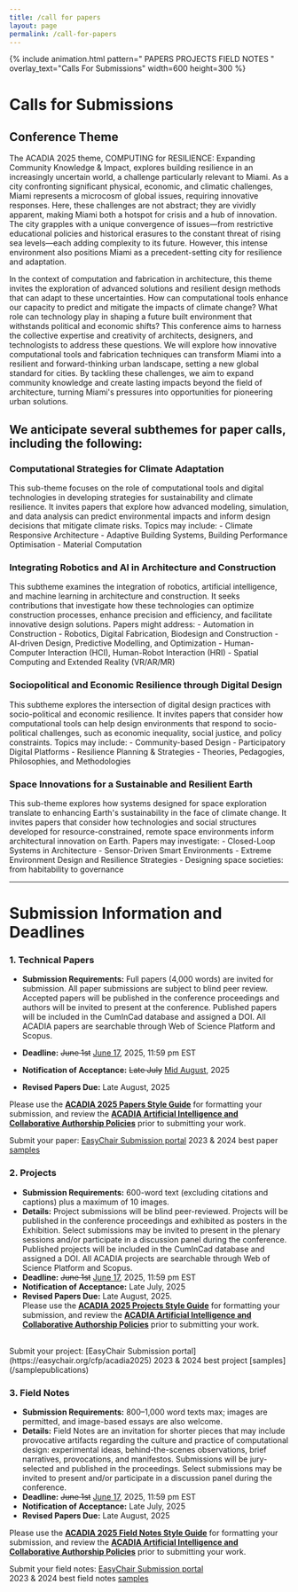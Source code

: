 ```yaml
---
title: /call for papers
layout: page
permalink: /call-for-papers
---
```

{% include animation.html pattern="  PAPERS PROJECTS FIELD NOTES  " overlay_text="Calls For Submissions" width=600 height=300 %}
# Calls for Submissions

## Conference Theme

The ACADIA 2025 theme, COMPUTING for RESILIENCE: Expanding Community Knowledge & Impact, explores building resilience in an increasingly uncertain world, a challenge particularly relevant to Miami. As a city confronting significant physical, economic, and climatic challenges, Miami represents a microcosm of global issues, requiring innovative responses. Here, these challenges are not abstract; they are vividly apparent, making Miami both a hotspot for crisis and a hub of innovation. The city grapples with a unique convergence of issues—from restrictive educational policies and historical erasures to the constant threat of rising sea levels—each adding complexity to its future. However, this intense environment also positions Miami as a precedent-setting city for resilience and adaptation.

In the context of computation and fabrication in architecture, this theme invites the exploration of advanced solutions and resilient design methods that can adapt to these uncertainties. How can computational tools enhance our capacity to predict and mitigate the impacts of climate change? What role can technology play in shaping a future built environment that withstands political and economic shifts? This conference aims to harness the collective expertise and creativity of architects, designers, and technologists to address these questions. We will explore how innovative computational tools and fabrication techniques can transform Miami into a resilient and forward-thinking urban landscape, setting a new global standard for cities. By tackling these challenges, we aim to expand community knowledge and create lasting impacts beyond the field of architecture, turning Miami's pressures into opportunities for pioneering urban solutions.

## We anticipate several subthemes for paper calls, including the following:

### Computational Strategies for Climate Adaptation
This sub-theme focuses on the role of computational tools and digital technologies in developing strategies for sustainability and climate resilience. It invites papers that explore how advanced modeling, simulation, and data analysis can predict environmental impacts and inform design decisions that mitigate climate risks. Topics may include:
    - Climate Responsive Architecture
    - Adaptive Building Systems, Building Performance Optimisation
    - Material Computation


### Integrating Robotics and AI in Architecture and Construction
This subtheme examines the integration of robotics, artificial intelligence, and machine learning in architecture and construction. It seeks contributions that investigate how these technologies can optimize construction processes, enhance precision and efficiency, and facilitate innovative design solutions. Papers might address:
    - Automation in Construction
    - Robotics, Digital Fabrication, Biodesign and Construction
    - AI-driven Design, Predictive Modelling, and Optimization
    - Human-Computer Interaction (HCI), Human-Robot Interaction (HRI)
    - Spatial Computing and Extended Reality (VR/AR/MR)


### Sociopolitical and Economic Resilience through Digital Design
This subtheme explores the intersection of digital design practices with socio-political and economic resilience. It invites papers that consider how computational tools can help design environments that respond to socio-political challenges, such as economic inequality, social justice, and policy constraints. Topics may include:
    - Community-based Design
    - Participatory Digital Platforms
    - Resilience Planning & Strategies 
    - Theories, Pedagogies, Philosophies, and Methodologies


### Space Innovations for a Sustainable and Resilient Earth
This sub-theme explores how systems designed for space exploration translate to enhancing Earth's sustainability in the face of climate change. It invites papers that consider how technologies and social structures developed for resource-constrained, remote space environments inform architectural innovation on Earth. Papers may investigate:
    - Closed-Loop Systems in Architecture 
    - Sensor-Driven Smart Environments
    - Extreme Environment Design and Resilience Strategies
    - Designing space societies: from habitability to governance

---

# Submission Information and Deadlines

### 1. Technical Papers
- **Submission Requirements:** Full papers (4,000 words) are invited for submission. All paper submissions are subject to blind peer review. Accepted papers will be published in the conference proceedings and authors will be invited to present at the conference. Published papers will be included in the CumInCad database and assigned a DOI. All ACADIA papers are searchable through Web of Science Platform and Scopus.  

- **Deadline:** ~~June 1st~~ [June 17](#), 2025, 11:59 pm EST  
- **Notification of Acceptance:** ~~Late July~~ [Mid August](#), 2025  
- **Revised Papers Due:** Late August, 2025  


Please use the **[ACADIA 2025 Papers Style Guide](https://drive.google.com/file/d/1XBJPofsNKLPYm2m9BayFZ1BvyyuMp4tG/view?usp=sharing)** for formatting your submission, and review the  **[ACADIA Artificial Intelligence and Collaborative Authorship Policies](https://drive.google.com/file/d/15t4pV47Uwx6neLycOhrzjoSYA8n3URZD/view?usp=sharing)** prior to submitting your work.
  
Submit your paper: [EasyChair Submission portal](https://easychair.org/cfp/acadia2025)
2023 & 2024 best paper [samples](/samplepublications)  
  
### 2. Projects  
- **Submission Requirements:** 600-word text (excluding citations and captions) plus a maximum of 10 images.  
- **Details:** Project submissions will be blind peer-reviewed. Projects will be published in the conference proceedings and exhibited as posters in the Exhibition. Select submissions may be invited to present in the plenary sessions and/or participate in a discussion panel during the conference. Published projects will be included in the CumInCad database and assigned a DOI. All ACADIA projects are searchable through Web of Science Platform and Scopus.  
- **Deadline:** ~~June 1st~~ [June 17](#), 2025, 11:59 pm EST  
- **Notification of Acceptance:** Late July, 2025  
- **Revised Papers Due:** Late August, 2025.  
Please use the **[ACADIA 2025 Projects Style Guide](https://drive.google.com/file/d/1XBJPofsNKLPYm2m9BayFZ1BvyyuMp4tG/view?usp=sharing)** for formatting your submission, and review the **[ACADIA Artificial Intelligence and Collaborative Authorship Policies](https://drive.google.com/file/d/15t4pV47Uwx6neLycOhrzjoSYA8n3URZD/view?usp=sharing)** prior to submitting your work.  
<br>
Submit your project: [EasyChair Submission portal](https://easychair.org/cfp/acadia2025)
2023 & 2024 best project [samples](/samplepublications)  
  
### 3. Field Notes
- **Submission Requirements:** 800–1,000 word texts max; images are permitted, and image-based essays are also welcome.  
- **Details:** Field Notes are an invitation for shorter pieces that may include provocative artifacts regarding the culture and practice of computational design: experimental ideas, behind-the-scenes observations, brief narratives, provocations, and manifestos. Submissions will be jury-selected and published in the proceedings. Select submissions may be invited to present and/or participate in a discussion panel during the conference.    
- **Deadline:** ~~June 1st~~ [June 17](#), 2025, 11:59 pm EST  
- **Notification of Acceptance:** Late July, 2025  
- **Revised Papers Due:** Late August, 2025  
  
Please use the **[ACADIA 2025 Field Notes Style Guide](https://drive.google.com/file/d/1XBJPofsNKLPYm2m9BayFZ1BvyyuMp4tG/view?usp=sharing)** for formatting your submission, and review the  **[ACADIA Artificial Intelligence and Collaborative Authorship Policies](https://drive.google.com/file/d/15t4pV47Uwx6neLycOhrzjoSYA8n3URZD/view?usp=sharing)** prior to submitting your work.
  
Submit your field notes: [EasyChair Submission portal](https://easychair.org/cfp/acadia2025)  
2023 & 2024 best field notes [samples](/samplepublications)  